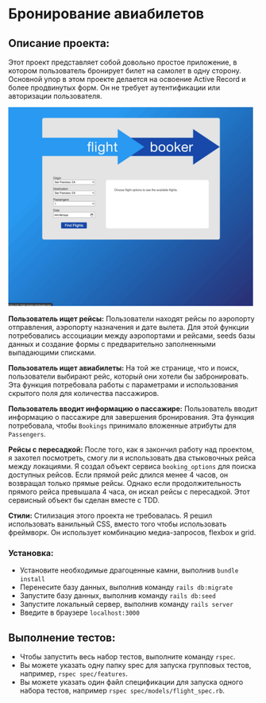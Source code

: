 # Бронирование авиабилетов

## Описание проекта:
Этот проект представляет собой довольно простое приложение, в котором пользователь бронирует билет на самолет в одну сторону. Основной упор в этом проекте делается на освоение Active Record и более продвинутых форм. Он не требует аутентификации или авторизации пользователя.

<img src="app/assets/images/flight-booker-demo.gif" alt="web app demo" width=auto height="400px"/><br>

**Пользователь ищет рейсы:**
Пользователи находят рейсы по аэропорту отправления, аэропорту назначения и дате вылета. Для этой функции потребовались ассоциации между аэропортами и рейсами, seeds базы данных и создание формы с предварительно заполненными выпадающими списками.

**Пользователь ищет авиабилеты:** 
На той же странице, что и поиск, пользователи выбирают рейс, который они хотели бы забронировать. Эта функция потребовала работы с параметрами и использования скрытого поля для количества пассажиров.

**Пользователь вводит информацию о пассажире:** 
Пользователь вводит информацию о пассажире для завершения бронирования. Эта функция потребовала, чтобы `Bookings` принимало вложенные атрибуты для `Passengers`.

**Рейсы с пересадкой:** 
После того, как я закончил работу над проектом, я захотел посмотреть, смогу ли я использовать два стыковочных рейса между локациями. Я создал объект сервиса `booking_options` для поиска доступных рейсов. Если прямой рейс длился менее 4 часов, он возвращал только прямые рейсы. Однако если продолжительность прямого рейса превышала 4 часа, он искал рейсы с пересадкой. Этот сервисный объект бы сделан вместе с TDD.

**Стили:** 
Стилизация этого проекта не требовалась. Я решил использовать ванильный CSS, вместо того чтобы использовать фреймворк. Он использует комбинацию медиа-запросов, flexbox и grid.

### Установка:
- Установите необходимые драгоценные камни, выполнив `bundle install`
- Перенесите базу данных, выполнив команду `rails db:migrate`
- Запустите базу данных, выполнив команду `rails db:seed`
- Запустите локальный сервер, выполнив команду `rails server`
- Введите в браузере `localhost:3000`

## Выполнение тестов:
- Чтобы запустить весь набор тестов, выполните команду `rspec`.
- Вы можете указать одну папку spec для запуска групповых тестов, например, `rspec spec/features`.
- Вы можете указать один файл спецификации для запуска одного набора тестов, например `rspec spec/models/flight_spec.rb`.